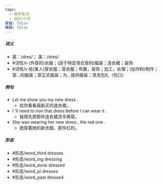 ```yaml
---
tags:
  - 首字母/D
  - 级别/小学
掌握: false
模糊: false
---
```

##### 词义
- 英：/dres/； 美：/dres/
- #词性/n  (外穿的)衣服；(适于特定场合穿的)服装；连衣裙；装饰
- #词性/v  给(某人)穿衣服；穿衣服；布置，装饰；加工，处理；(加作料)制作；穿…的服装；穿正式服装；为…提供服装；清洗包扎（伤口）
##### 例句
- Let me show you my new dress .
	- 给你看看我新买的连衣裙。
- I 'll need to iron that dress before I can wear it .
	- 我得先把那件连衣裙烫平再穿。
- She was wearing her new dress , the red one .
	- 她穿着她的新衣服，那件红的。
##### 形态
- #形态/word_third dresses
- #形态/word_ing dressing
- #形态/word_done dressed
- #形态/word_pl dresses
- #形态/word_past dressed
